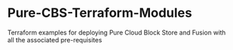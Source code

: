 # Pure-CBS-Terraform-Modules
Terraform examples for deploying Pure Cloud Block Store and Fusion with all the associated pre-requisites 
